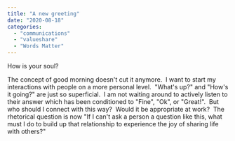 ```yaml
---
title: "A new greeting"
date: "2020-08-18"
categories: 
  - "communications"
  - "valueshare"
  - "Words Matter"
---
```


How is your soul?

The concept of good morning doesn't cut it anymore.  I want to start my interactions with people on a more personal level.  "What's up?" and "How's it going?" are just so superficial.  I am not waiting around to actively listen to their answer which has been conditioned to "Fine", "Ok", or "Great!".  But who should I connect with this way?  Would it be appropriate at work?  The rhetorical question is now "If I can't ask a person a question like this, what must I do to build up that relationship to experience the joy of sharing life with others?"
